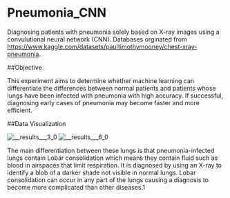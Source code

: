 # Pneumonia_CNN
Diagnosing patients with pneumonia solely based on X-ray images using a convulutional neural network (CNN). Databases orginated from https://www.kaggle.com/datasets/paultimothymooney/chest-xray-pneumonia.




##Objective

This experiment aims to determine whether machine learning can differentiate the differences between normal patients and patients whose lungs have been infected with pneumonia with high accuracy. If successful, diagnosing early cases of pneumonia may become faster and more efficient.


##Data Visualization

![__results___3_0](https://github.com/user-attachments/assets/36f720da-2230-4e55-bea8-7a539297bd02)
![__results___6_0](https://github.com/user-attachments/assets/980ade0d-3215-49ba-b722-808d5578a92c)



The main differentiation between these lungs is that pneumonia-infected lungs contain Lobar consolidation which means they contain fluid such as blood in airspaces that limit respiration. It is diagnosed by using an X-ray to identify a blob of a darker shade not visible in normal lungs. Lobar consolidation can occur in any part of the lungs causing a diagnosis to become more complicated than other diseases.1
